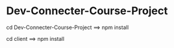 # Dev-Connecter-Course-Project

cd Dev-Connecter-Course-Project ==>
npm install

cd client ==>
npm install
